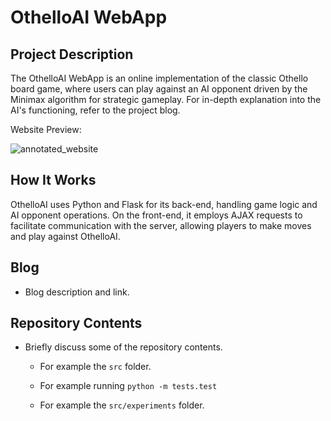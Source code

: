 # OthelloAI WebApp

## Project Description

The OthelloAI WebApp is an online implementation of the classic Othello board game, where users can play against an AI opponent driven by the Minimax algorithm for strategic gameplay. For in-depth explanation into the AI's functioning, refer to the project blog.

Website Preview:

![annotated_website](https://github.com/SHarrison00/othello/assets/86479780/8f1b2f0b-4ed1-4bd9-b2b3-75ac78363d47 "Website Preview: Play against OthelloAI.")

## How It Works

OthelloAI uses Python and Flask for its back-end, handling game logic and AI opponent operations. On the front-end, it employs AJAX requests to facilitate communication with the server, allowing players to make moves and play against OthelloAI.

## Blog

- Blog description and link.

## Repository Contents

- Briefly discuss some of the repository contents. 

    - For example the `src` folder.

    - For example running `python -m tests.test`

    - For example the `src/experiments` folder.
